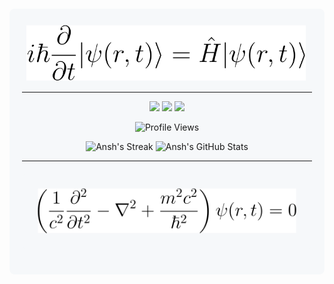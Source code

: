 <div style="background-color: #f6f8fa; padding: 20px; border-radius: 8px; margin: 20px 0;">
<div align="center">
<img src="images/timesch.png" title="Time-Dependent Schrödinger Equation" width="500"/>
</div>

---

<p align="center">
<a href="https://ansh-info.github.io/"><img src="https://img.shields.io/badge/Website-www.ansh--info.github.io-blue?style=flat-square&logo=github"></a>
<a href="mailto:anshkumar.info@gmail.com"><img src="https://img.shields.io/badge/Email-anshkumar.info%40gmail.com-blue?style=flat-square&logo=gmail"></a>
<a href="https://www.linkedin.com/in/ansh-kumar-ak1402/"><img src="https://img.shields.io/badge/LinkedIn-ansh--kumar--ak1402-blue?style=flat-square&logo=linkedin"></a>
</p>

<p align="center">
<img src="https://komarev.com/ghpvc/?username=ansh-info&color=green" alt="Profile Views"/>
</p>

<p align="center">
<img src="https://github-readme-streak-stats.herokuapp.com/?user=ansh-info&theme=radical" alt="Ansh's Streak" height="150">
<img src="https://github-readme-stats.vercel.app/api?username=ansh-info&show_icons=true&theme=radical" alt="Ansh's GitHub Stats" height="150">
</p>

---

<div style="background-color: #f6f8fa; padding: 20px; border-radius: 8px; margin: 20px 0;">
<div align="center">
<img src="images/kgeq.png" title="Klein-Gordon Equation" width="500"/>
</div>
</div>